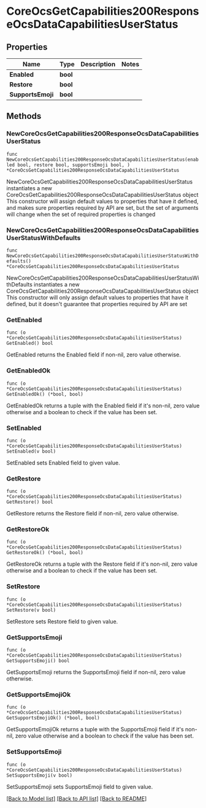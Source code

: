 # CoreOcsGetCapabilities200ResponseOcsDataCapabilitiesUserStatus

## Properties

Name | Type | Description | Notes
------------ | ------------- | ------------- | -------------
**Enabled** | **bool** |  | 
**Restore** | **bool** |  | 
**SupportsEmoji** | **bool** |  | 

## Methods

### NewCoreOcsGetCapabilities200ResponseOcsDataCapabilitiesUserStatus

`func NewCoreOcsGetCapabilities200ResponseOcsDataCapabilitiesUserStatus(enabled bool, restore bool, supportsEmoji bool, ) *CoreOcsGetCapabilities200ResponseOcsDataCapabilitiesUserStatus`

NewCoreOcsGetCapabilities200ResponseOcsDataCapabilitiesUserStatus instantiates a new CoreOcsGetCapabilities200ResponseOcsDataCapabilitiesUserStatus object
This constructor will assign default values to properties that have it defined,
and makes sure properties required by API are set, but the set of arguments
will change when the set of required properties is changed

### NewCoreOcsGetCapabilities200ResponseOcsDataCapabilitiesUserStatusWithDefaults

`func NewCoreOcsGetCapabilities200ResponseOcsDataCapabilitiesUserStatusWithDefaults() *CoreOcsGetCapabilities200ResponseOcsDataCapabilitiesUserStatus`

NewCoreOcsGetCapabilities200ResponseOcsDataCapabilitiesUserStatusWithDefaults instantiates a new CoreOcsGetCapabilities200ResponseOcsDataCapabilitiesUserStatus object
This constructor will only assign default values to properties that have it defined,
but it doesn't guarantee that properties required by API are set

### GetEnabled

`func (o *CoreOcsGetCapabilities200ResponseOcsDataCapabilitiesUserStatus) GetEnabled() bool`

GetEnabled returns the Enabled field if non-nil, zero value otherwise.

### GetEnabledOk

`func (o *CoreOcsGetCapabilities200ResponseOcsDataCapabilitiesUserStatus) GetEnabledOk() (*bool, bool)`

GetEnabledOk returns a tuple with the Enabled field if it's non-nil, zero value otherwise
and a boolean to check if the value has been set.

### SetEnabled

`func (o *CoreOcsGetCapabilities200ResponseOcsDataCapabilitiesUserStatus) SetEnabled(v bool)`

SetEnabled sets Enabled field to given value.


### GetRestore

`func (o *CoreOcsGetCapabilities200ResponseOcsDataCapabilitiesUserStatus) GetRestore() bool`

GetRestore returns the Restore field if non-nil, zero value otherwise.

### GetRestoreOk

`func (o *CoreOcsGetCapabilities200ResponseOcsDataCapabilitiesUserStatus) GetRestoreOk() (*bool, bool)`

GetRestoreOk returns a tuple with the Restore field if it's non-nil, zero value otherwise
and a boolean to check if the value has been set.

### SetRestore

`func (o *CoreOcsGetCapabilities200ResponseOcsDataCapabilitiesUserStatus) SetRestore(v bool)`

SetRestore sets Restore field to given value.


### GetSupportsEmoji

`func (o *CoreOcsGetCapabilities200ResponseOcsDataCapabilitiesUserStatus) GetSupportsEmoji() bool`

GetSupportsEmoji returns the SupportsEmoji field if non-nil, zero value otherwise.

### GetSupportsEmojiOk

`func (o *CoreOcsGetCapabilities200ResponseOcsDataCapabilitiesUserStatus) GetSupportsEmojiOk() (*bool, bool)`

GetSupportsEmojiOk returns a tuple with the SupportsEmoji field if it's non-nil, zero value otherwise
and a boolean to check if the value has been set.

### SetSupportsEmoji

`func (o *CoreOcsGetCapabilities200ResponseOcsDataCapabilitiesUserStatus) SetSupportsEmoji(v bool)`

SetSupportsEmoji sets SupportsEmoji field to given value.



[[Back to Model list]](../README.md#documentation-for-models) [[Back to API list]](../README.md#documentation-for-api-endpoints) [[Back to README]](../README.md)


